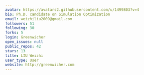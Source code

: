 ```yaml
---
avatar: https://avatars2.githubusercontent.com/u/1499803?v=4
bio: Ph.D. candidate on Simulation Optimization
email: weizhiliu2009@gmail.com
followers: 51
following: 30
forks: 5
login: Greenwicher
open_issues: null
public_repos: 42
stars: 13
title: LIU Weizhi
user_type: User
website: http://greenwicher.com
---
```

